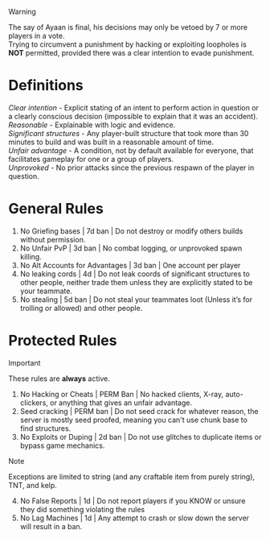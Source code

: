 > [!WARNING]
> The say of Ayaan is final, his decisions may only be vetoed by 7 or more players in a vote.\
> Trying to circumvent a punishment by hacking or exploiting loopholes is **NOT** permitted, provided there was a clear intention to evade punishment.
# Definitions
*Clear intention* - Explicit stating of an intent to perform action in question or a clearly conscious decision (impossible to explain that it was an accident).\
*Reasonable* - Explainable with logic and evidence.\
*Significant structures* - Any player-built structure that took more than 30 minutes to build and was built in a reasonable amount of time.\
*Unfair advantage* - A condition, not by default available for everyone, that facilitates gameplay for one or a group of players.\
*Unprovoked* - No prior attacks since the previous respawn of the player in question.
# General Rules
1. No Griefing bases | 7d ban | Do not destroy or modify others builds without permission.
2. No Unfair PvP | 3d ban | No combat logging, or unprovoked spawn killing.
3. No Alt Accounts for Advantages | 3d ban | One account per player
4. No leaking cords | 4d | Do not leak coords of significant structures to other people, neither trade them unless they are explicitly stated to be your teammate.
5. No stealing | 5d ban | Do not steal your teammates loot (Unless it’s for trolling or allowed) and other people.
# Protected Rules
> [!IMPORTANT]
> These rules are **always** active.
1. No Hacking or Cheats | PERM Ban | No hacked clients, X-ray, auto-clickers, or anything that gives an unfair advantage.
2. Seed cracking | PERM ban | Do not seed crack for whatever reason, the server is mostly seed proofed, meaning you can't use chunk base to find structures.
3. No Exploits or Duping | 2d ban | Do not use glitches to duplicate items or bypass game mechanics.
> [!NOTE]
> Exceptions are limited to string (and any craftable item from purely string), TNT, and kelp.
4. No False Reports | 1d | Do not report players if you KNOW or unsure they did something violating the rules
5. No Lag Machines | 1d | Any attempt to crash or slow down the server will result in a ban.
